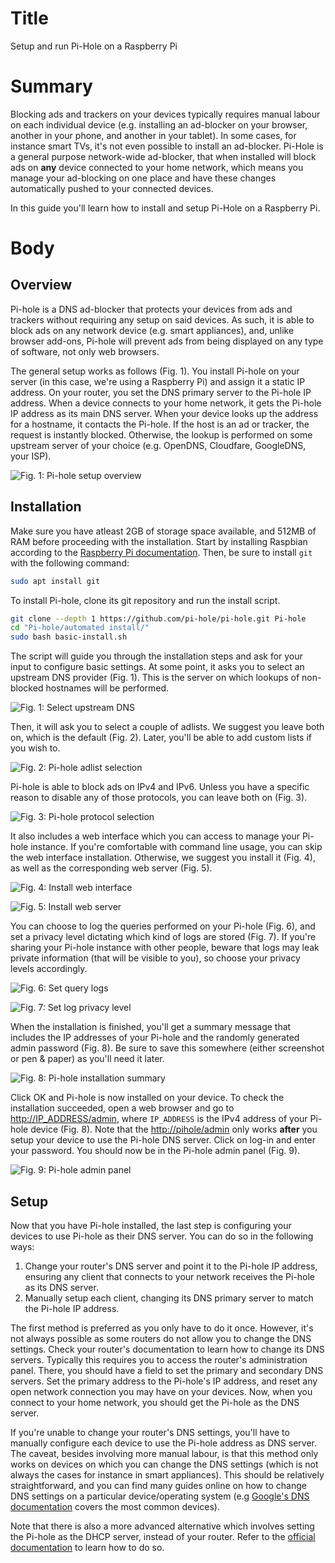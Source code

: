 # Title #
Setup and run Pi-Hole on a Raspberry Pi

# Summary #
Blocking ads and trackers on your devices typically requires manual labour on
each individual device (e.g. installing an ad-blocker on your browser, another
in your phone, and another in your tablet). In some cases, for instance smart
TVs, it's not even possible to install an ad-blocker. Pi-Hole is a general
purpose network-wide ad-blocker, that when installed will block ads on **any**
device connected to your home network, which means you manage your ad-blocking
on one place and have these changes automatically pushed to your connected
devices.

In this guide you'll learn how to install and setup Pi-Hole on a Raspberry Pi.

# Body #

## Overview ##

Pi-hole is a DNS ad-blocker that protects your devices from ads and trackers
without requiring any setup on said devices. As such, it is able to block ads on
any network device (e.g. smart appliances), and, unlike browser add-ons, Pi-hole
will prevent ads from being displayed on any type of software, not only web
browsers.

The general setup works as follows (Fig. 1). You install Pi-hole on your server
(in this case, we're using a Raspberry Pi) and assign it a static IP address. On
your router, you set the DNS primary server to the Pi-hole IP address. When a
device connects to your home network, it gets the Pi-hole IP address as its main
DNS server. When your device looks up the address for a hostname, it contacts
the Pi-hole. If the host is an ad or tracker, the request is instantly blocked.
Otherwise, the lookup is performed on some upstream server of your choice (e.g.
OpenDNS, Cloudfare, GoogleDNS, your ISP).

![Fig. 1: Pi-hole setup overview](../images/Pihole/overview.png?raw=true)

## Installation ##
Make sure you have atleast 2GB of storage space available, and 512MB of RAM
before proceeding with the installation. Start by installing Raspbian according
to the [Raspberry Pi documentation](https://www.raspberrypi.org/software/).
Then, be sure to install `git` with the following command:

```bash
sudo apt install git
```

To install Pi-hole, clone its git repository and run the install script.

```bash
git clone --depth 1 https://github.com/pi-hole/pi-hole.git Pi-hole
cd "Pi-hole/automated install/"
sudo bash basic-install.sh
```

The script will guide you through the installation steps and ask for your input
to configure basic settings. At some point, it asks you to select an upstream
DNS provider (Fig. 1). This is the server on which lookups of non-blocked
hostnames will be performed.

![Fig. 1: Select upstream DNS](../images/Pihole/dns.png?raw=true)

Then, it will ask you to select a couple of adlists. We suggest you leave both
on, which is the default (Fig. 2). Later, you'll be able to add custom lists if
you wish to.

![Fig. 2: Pi-hole adlist selection](../images/Pihole/adlists.png?raw=true)

Pi-hole is able to block ads on IPv4 and IPv6. Unless you have a specific reason
to disable any of those protocols, you can leave both on (Fig. 3).

![Fig. 3: Pi-hole protocol selection](../images/Pihole/protocols.png?raw=true)

It also includes a web interface which you can access to manage your Pi-hole
instance. If you're comfortable with command line usage, you can skip the web
interface installation. Otherwise, we suggest you install it (Fig. 4), as well
as the corresponding web server (Fig. 5).

![Fig. 4: Install web interface](../images/Pihole/webinterface.png?raw=true)

![Fig. 5: Install web server](../images/Pihole/webserver.png?raw=true)

You can choose to log the queries performed on your Pi-hole (Fig. 6), and set a
privacy level dictating which kind of logs are stored (Fig. 7). If you're
sharing your Pi-hole instance with other people, beware that logs may leak
private information (that will be visible to you), so choose your privacy levels
accordingly.

![Fig. 6: Set query logs](../images/Pihole/logs.png?raw=true)

![Fig. 7: Set log privacy level](../images/Pihole/privacy.png?raw=true)


When the installation is finished, you'll get a summary message that includes
the IP addresses of your Pi-hole and the randomly generated admin password (Fig.
8). Be sure to save this somewhere (either screenshot or pen & paper) as you'll
need it later.

![Fig. 8: Pi-hole installation summary](../images/Pihole/summary.png?raw=true)

Click OK and Pi-hole is now installed on your device. To check the installation
succeeded, open a web browser and go to <http://IP_ADDRESS/admin>, where
`IP_ADDRESS` is the IPv4 address of your Pi-hole device (Fig. 8). Note that the
<http://pihole/admin> only works **after** you setup your device to use the
Pi-hole DNS server. Click on log-in and enter your password. You should now be
in the Pi-hole admin panel (Fig. 9).

![Fig. 9: Pi-hole admin panel](../images/Pihole/admin.png?raw=true)

## Setup ##
Now that you have Pi-hole installed, the last step is configuring your devices
to use Pi-hole as their DNS server. You can do so in the following ways:

1. Change your router's DNS server and point it to the Pi-hole IP address,
   ensuring any client that connects to your network receives the Pi-hole as its
   DNS server.
2. Manually setup each client, changing its DNS primary server to match the
   Pi-hole IP address.

The first method is preferred as you only have to do it once. However, it's not
always possible as some routers do not allow you to change the DNS settings.
Check your router's documentation to learn how to change its DNS servers.
Typically this requires you to access the router's administration panel. There,
you should have a field to set the primary and secondary DNS servers. Set the
primary address to the Pi-hole's IP address, and reset any open network
connection you may have on your devices. Now, when you connect to your home
network, you should get the Pi-hole as the DNS server.

If you're unable to change your router's DNS settings, you'll have to manually
configure each device to use the Pi-hole address as DNS server. The caveat,
besides involving more manual labour, is that this method only works on devices
on which you can change the DNS settings (which is not always the cases for
instance in smart appliances). This should be relatively straightforward, and
you can find many guides online on how to change DNS settings on a particular
device/operating system (e.g [Google's DNS
documentation](https://developers.google.com/speed/public-dns/docs/using) covers
the most common devices).

Note that there is also a more advanced alternative which involves setting the
Pi-hole as the DHCP server, instead of your router. Refer to the [official
documentation](https://discourse.pi-hole.net/t/how-do-i-use-pi-holes-built-in-dhcp-server-and-why-would-i-want-to/3026)
to learn how to do so.

<!-- ## Further configuration ## -->
<!-- After following this guide you should have a working installation of Pi-hole -->
<!-- which is assigned as the DNS servers of devices inside your home network. If you -->
<!-- wish to fine-tune your installation, consult the Pi-hole documentation. -->

<!-- If you wish to be able to use your Pi-hole instance *outside* of your home -->
<!-- network, you'll need to either setup a VPN or expose port 53 in your router to -->
<!-- the world. -->
